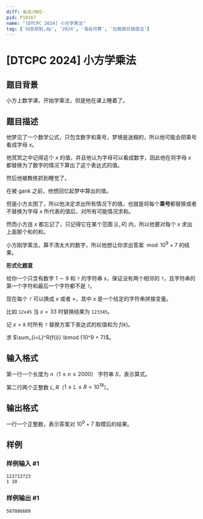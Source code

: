 ```yaml
---
diff: 省选/NOI-
pid: P10167
name: "[DTCPC 2024] 小方学乘法"
tag: ['动态规划,dp', '2024', '洛谷月赛', '拉格朗日插值法']
---
```

# [DTCPC 2024] 小方学乘法
## 题目背景

小方上数学课，开始学乘法，但是他在课上睡着了。
## 题目描述


他梦见了一个数学公式，只包含数字和乘号，梦境是迷糊的，所以他可能会把乘号看成字母 $x$。

他冥冥之中记得这个 $x$ 的值，并且他认为字母可以看成数字，因此他在将字母 $x$ 都替换为了数字的情况下算出了这个表达式的值。

然后他被教练抓到睡觉了。

在被 gank 之前，他想回忆起梦中算出的值。

但是小方太困了，所以他决定求出所有情况下的值，也就是将每个**乘号**都替换或者不替换为字母 $x$ 所代表的值后，对所有可能情况求和。

然而小方连 $x$ 都忘记了，只记得它在某个范围 $[L,R]$ 内，所以他要对每个 $x$ 求出上面那个和的和。

小方刚学乘法，算不清太大的数字，所以他想让你求出答案 $\bmod {10^9+7}$ 的结果。

**形式化题意**

给你一个只含有数字 $1 \sim 9$ 和 `?` 的字符串 $s$，保证没有两个相邻的 `?`，且字符串的第一个字符和最后一个字符都不是 `?`。

现在每个 `?` 可以换成 $x$ 或者 $\times$，其中 $x$ 是一个给定的字符串拼接变量。

比如 `12x45` 当 $x=33$ 时替换结果为 `123345`。

记 $x=k$ 时所有 `?` 替换方案下表达式的权值和为 $f(k)$。

求 $\sum_{i=L}^R{f(i)} \bmod {10^9 + 7}$。



## 输入格式

第一行一个长度为 $n$（$1 \le n \le 2000$） 字符串 $S$，表示算式。

第二行两个正整数 $L,R$（$1 \le L \le R < 10^{18}$）。
## 输出格式

一行一个正整数，表示答案对 $10^9+7$ 取模后的结果。
## 样例

### 样例输入 #1
```
123?13?23
1 10
```
### 样例输出 #1
```
507086689
```

